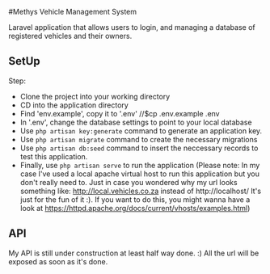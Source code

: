#Methys Vehicle Management System
                    
Laravel application that allows users to login, and managing a database of registered vehicles and their owners.

## SetUp 

Step:
- Clone the project into your working directory
- CD into the application directory
- Find 'env.example', copy it to '.env' //$cp .env.example .env
- In '.env', change the database settings to point to your local database
- Use `php artisan key:generate` command to generate an application key.
- Use `php artisan migrate` command to create the necessary migrations
- Use `php artisan db:seed` command to insert the neccessary records to test this application.
- Finally, use `php artisan serve` to run the application 
(Please note:  In my case I've used a local apache virtual host to run this application but you don't really need to. Just in case you wondered why my url looks something like: http://local.vehicles.co.za instead of http://localhost/ It's just for the fun of it :). If you want to do this, you might wanna have a look at https://httpd.apache.org/docs/current/vhosts/examples.html)




## API

My API is still under construction at least half way done. :) 
All the url will be exposed as soon as it's done.


